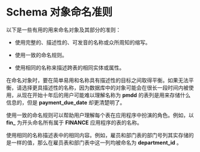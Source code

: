 Schema 对象命名准则 
==================================



以下是一些有用的用来命名对象及其部分的准则：

* 使用完整的、描述性的、可发音的名称或众所周知的缩写。

  

* 使用一致的命名规则。

  

* 使用相同的名称来描述跨表的相同实体或属性。

  




在命名对象时，要在简单易用和名称具有描述性的目标之间取得平衡。如果无法平衡，请选择更具描述性的名称，因为数据库中的对象可能会在很长一段时间内被使用，从现在开始十年后的用户可能难以理解名称为 **pmdd** 的表列是用来存储什么信息的，但是 **payment_due_date** 却更清楚明了。

使用一致的命名规则可以帮助用户理解每个表在应用程序中扮演的角色。例如，以 **fin_** 为开头命名所有属于 **FINANCE** 应用程序的表的名称。

使用相同的名称描述表中的相同内容。例如，雇员和部门表的部门号列其实存储的是一样的值，那么在雇员表和部门表中这一列均被命名为 **department_id** 。
